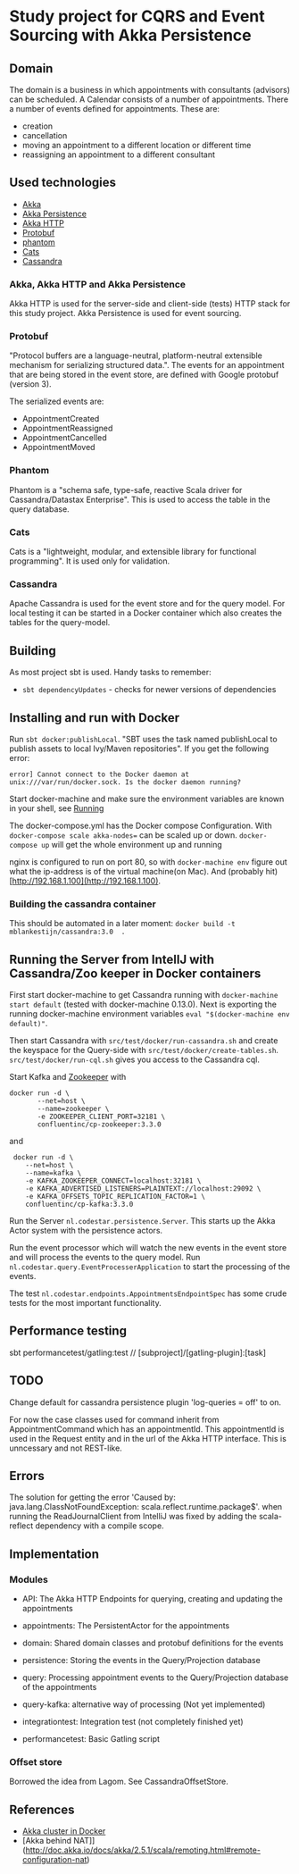 # Study project for CQRS and Event Sourcing with Akka Persistence 


## Domain
The domain is a business in which appointments with consultants (advisors) can be scheduled.
A Calendar consists of a number of appointments. 
There a number of events defined for appointments.
These are:

- creation
- cancellation
- moving an appointment to a different location or different time
- reassigning an appointment to a different  consultant
 
## Used technologies

- [Akka](http://akka.io/)
- [Akka Persistence](http://doc.akka.io/docs/akka/current/scala/persistence.html)
- [Akka HTTP](http://doc.akka.io/docs/akka-http/current/scala.html)
- [Protobuf](https://developers.google.com/protocol-buffers/docs/proto3)
- [phantom](http://outworkers.com/blog/post/a-series-on-nl.codestar.persistence.phantom-part-1-getting-started-with-nl.codestar.persistence.phantom)
- [Cats](http://typelevel.org/cats/)
- [Cassandra](http://cassandra.apache.org/)

### Akka, Akka HTTP and Akka Persistence
Akka HTTP is used for the server-side and client-side (tests) HTTP stack for this study project.
Akka Persistence is used for event sourcing.

### Protobuf
"Protocol buffers are a language-neutral, platform-neutral extensible mechanism for serializing structured data.".
The events for an appointment that are being stored in the event store, are defined with Google protobuf (version 3).

The serialized events are:

- AppointmentCreated
- AppointmentReassigned
- AppointmentCancelled
- AppointmentMoved

### Phantom
Phantom is a "schema safe, type-safe, reactive Scala driver for Cassandra/Datastax Enterprise". 
This is used to access the table in the query database. 

### Cats
Cats is a "lightweight, modular, and extensible library for functional programming". It is used only for validation.

### Cassandra
Apache Cassandra is used for the event store and for the query model. 
For local testing it can be started in a Docker container which also creates the tables for the query-model. 

## Building
As most project sbt is used. Handy tasks to remember:

- `sbt dependencyUpdates` - checks for newer versions of dependencies

## Installing and run with Docker
Run `sbt docker:publishLocal`. 
"SBT uses the task named publishLocal to publish assets to local Ivy/Maven repositories".
If you get the following error:

```
error] Cannot connect to the Docker daemon at unix:///var/run/docker.sock. Is the docker daemon running?
``` 

Start docker-machine and make sure the environment variables are known in your shell, see [Running](#running)

The docker-compose.yml has the Docker compose Configuration.
With `docker-compose scale akka-nodes=` can be scaled up or down. 
`docker-compose up` will get the whole environment up and running
 
nginx is configured to run on port 80, so with `docker-machine env` figure out what the ip-address is of the virtual machine(on Mac).
And (probably hit) [http://192.168.1.100](http://192.168.1.100).

### Building the cassandra container
This should be automated in a later moment:
`docker build -t mblankestijn/cassandra:3.0  .`

## Running the Server from IntellJ with Cassandra/Zoo keeper in Docker containers
First start docker-machine to get Cassandra running with `docker-machine start default` (tested with docker-machine 0.13.0).
Next is exporting the running docker-machine environment variables `eval "$(docker-machine env default)"`.
 
Then start Cassandra with `src/test/docker/run-cassandra.sh` and create the keyspace for the Query-side with 
`src/test/docker/create-tables.sh`.
`src/test/docker/run-cql.sh` gives you access to the Cassandra cql.

Start Kafka and [Zookeeper](https://docs.confluent.io/current/cp-docker-images/docs/quickstart.html#installing-running-docker) with
```
docker run -d \
       --net=host \
       --name=zookeeper \
       -e ZOOKEEPER_CLIENT_PORT=32181 \
       confluentinc/cp-zookeeper:3.3.0
```
and
```
 docker run -d \
    --net=host \
    --name=kafka \
    -e KAFKA_ZOOKEEPER_CONNECT=localhost:32181 \
    -e KAFKA_ADVERTISED_LISTENERS=PLAINTEXT://localhost:29092 \
    -e KAFKA_OFFSETS_TOPIC_REPLICATION_FACTOR=1 \
    confluentinc/cp-kafka:3.3.0
```

Run the Server `nl.codestar.persistence.Server`. This starts up the Akka Actor system with the persistence actors.

Run the event processor which will watch the new events in the event store and will process the events to the query model.
Run `nl.codestar.query.EventProcesserApplication` to start the processing of the events.

The test `nl.codestar.endpoints.AppointmentsEndpointSpec` has some crude tests for the most important functionality.

## Performance testing
sbt performancetest/gatling:test // [subproject]/[gatling-plugin]:[task]


## TODO
Change default for cassandra persistence plugin 'log-queries = off' to on. 

For now the case classes used for command inherit from AppointmentCommand which has an appointmentId.
This appointmentId is used in the Request entity and in the url of the Akka HTTP interface. 
This is unncessary and not REST-like.

## Errors
The solution for getting the error 'Caused by: java.lang.ClassNotFoundException: scala.reflect.runtime.package$'.
when running the ReadJournalClient from IntelliJ was fixed by adding the scala-reflect dependency with a compile scope.

## Implementation

### Modules

- API: The Akka HTTP Endpoints for querying, creating and updating the appointments
- appointments: The PersistentActor for the appointments
- domain: Shared domain classes and protobuf definitions for the events
- persistence: Storing the events in the Query/Projection database
- query: Processing appointment events to the Query/Projection database of the appointments
- query-kafka: alternative way of processing (Not yet implemented)

- integrationtest: Integration test (not completely finished yet)
- performancetest: Basic Gatling script

### Offset store
Borrowed the idea from Lagom. See CassandraOffsetStore.


## References

- [Akka cluster in Docker](https://hackernoon.com/akka-cluster-in-docker-a-straight-forwards-configuration-b6deea32752d)
- [Akka behind NAT]](http://doc.akka.io/docs/akka/2.5.1/scala/remoting.html#remote-configuration-nat)